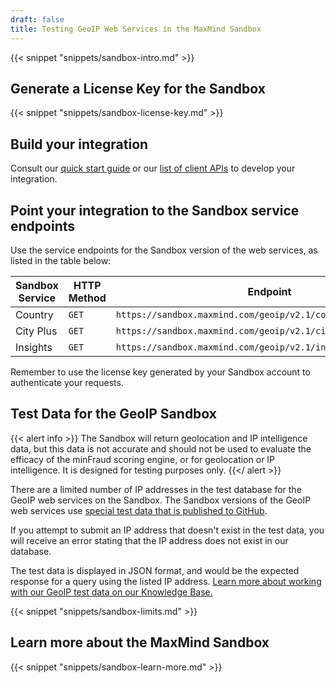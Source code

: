 ```yaml
---
draft: false
title: Testing GeoIP Web Services in the MaxMind Sandbox
---
```


{{< snippet "snippets/sandbox-intro.md" >}}

## Generate a License Key for the Sandbox

{{< snippet "snippets/sandbox-license-key.md" >}}

## Build your integration

Consult our [quick start guide](/geoip/geolocate-an-ip/web-services) or our
[list of client APIs](/geoip/geolocate-an-ip/web-services#client-apis) to
develop your integration.

## Point your integration to the Sandbox service endpoints

Use the service endpoints for the Sandbox version of the web services, as listed
in the table below:

| Sandbox Service | HTTP Method | Endpoint                                                       |
| --------------- | ----------- | -------------------------------------------------------------- |
| Country         | `GET`       | `https://sandbox.maxmind.com/geoip/v2.1/country/{ip_address}`  |
| City Plus       | `GET`       | `https://sandbox.maxmind.com/geoip/v2.1/city/{ip_address}`     |
| Insights        | `GET`       | `https://sandbox.maxmind.com/geoip/v2.1/insights/{ip_address}` |

Remember to use the license key generated by your Sandbox account to
authenticate your requests.

## Test Data for the GeoIP Sandbox

{{< alert info >}} The Sandbox will return geolocation and IP intelligence data,
but this data is not accurate and should not be used to evaluate the efficacy of
the minFraud scoring engine, or for geolocation or IP intelligence. It is
designed for testing purposes only. {{</ alert >}}

There are a limited number of IP addresses in the test database for the GeoIP
web services on the Sandbox. The Sandbox versions of the GeoIP web services use
[special test data that is published to GitHub](https://github.com/maxmind/MaxMind-DB/blob/main/source-data/).

If you attempt to submit an IP address that doesn't exist in the test data, you
will receive an error stating that the IP address does not exist in our
database.

The test data is displayed in JSON format, and would be the expected response
for a query using the listed IP address.
[Learn more about working with our GeoIP test data on our Knowledge Base.](https://support.maxmind.com/hc/en-us/articles/8610782760731-Sandbox-for-the-GeoIP-Web-Services#h_01GC7FJGRWC116ZCDPAJP09V9M)

{{< snippet "snippets/sandbox-limits.md" >}}

## Learn more about the MaxMind Sandbox

{{< snippet "snippets/sandbox-learn-more.md" >}}
